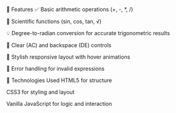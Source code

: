 🔧 Features
✅ Basic arithmetic operations (+, -, *, /)

🔬 Scientific functions (sin, cos, tan, √)

💡 Degree-to-radian conversion for accurate trigonometric results

🧹 Clear (AC) and backspace (DE) controls

🎨 Stylish responsive layout with hover animations

🔐 Error handling for invalid expressions

🚀 Technologies Used
HTML5 for structure

CSS3 for styling and layout

Vanilla JavaScript for logic and interaction
